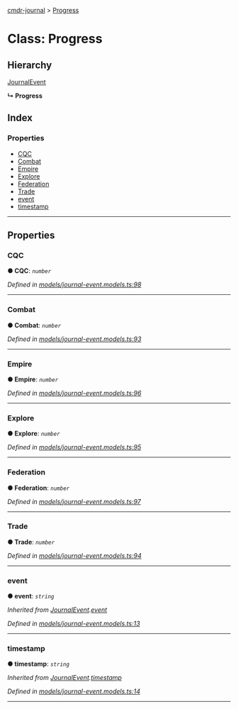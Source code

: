 [cmdr-journal](../README.md) > [Progress](../classes/progress.md)



# Class: Progress

## Hierarchy


 [JournalEvent](journalevent.md)

**↳ Progress**







## Index

### Properties

* [CQC](progress.md#cqc)
* [Combat](progress.md#combat)
* [Empire](progress.md#empire)
* [Explore](progress.md#explore)
* [Federation](progress.md#federation)
* [Trade](progress.md#trade)
* [event](progress.md#event)
* [timestamp](progress.md#timestamp)



---
## Properties
<a id="cqc"></a>

###  CQC

**●  CQC**:  *`number`* 

*Defined in [models/journal-event.models.ts:98](https://github.com/chrisbruford/cmdr-journal/blob/1e4d048/src/models/journal-event.models.ts#L98)*





___

<a id="combat"></a>

###  Combat

**●  Combat**:  *`number`* 

*Defined in [models/journal-event.models.ts:93](https://github.com/chrisbruford/cmdr-journal/blob/1e4d048/src/models/journal-event.models.ts#L93)*





___

<a id="empire"></a>

###  Empire

**●  Empire**:  *`number`* 

*Defined in [models/journal-event.models.ts:96](https://github.com/chrisbruford/cmdr-journal/blob/1e4d048/src/models/journal-event.models.ts#L96)*





___

<a id="explore"></a>

###  Explore

**●  Explore**:  *`number`* 

*Defined in [models/journal-event.models.ts:95](https://github.com/chrisbruford/cmdr-journal/blob/1e4d048/src/models/journal-event.models.ts#L95)*





___

<a id="federation"></a>

###  Federation

**●  Federation**:  *`number`* 

*Defined in [models/journal-event.models.ts:97](https://github.com/chrisbruford/cmdr-journal/blob/1e4d048/src/models/journal-event.models.ts#L97)*





___

<a id="trade"></a>

###  Trade

**●  Trade**:  *`number`* 

*Defined in [models/journal-event.models.ts:94](https://github.com/chrisbruford/cmdr-journal/blob/1e4d048/src/models/journal-event.models.ts#L94)*





___

<a id="event"></a>

###  event

**●  event**:  *`string`* 

*Inherited from [JournalEvent](journalevent.md).[event](journalevent.md#event)*

*Defined in [models/journal-event.models.ts:13](https://github.com/chrisbruford/cmdr-journal/blob/1e4d048/src/models/journal-event.models.ts#L13)*





___

<a id="timestamp"></a>

###  timestamp

**●  timestamp**:  *`string`* 

*Inherited from [JournalEvent](journalevent.md).[timestamp](journalevent.md#timestamp)*

*Defined in [models/journal-event.models.ts:14](https://github.com/chrisbruford/cmdr-journal/blob/1e4d048/src/models/journal-event.models.ts#L14)*





___


